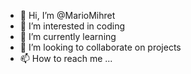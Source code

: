 - 👋 Hi, I’m @MarioMihret
- 👀 I’m interested in coding
- 🌱 I’m currently learning 
- 💞️ I’m looking to collaborate on projects 
- 📫 How to reach me ...

<!---
MarioMihret/MarioMihret is a ✨ special ✨ repository because its `README.md` (this file) appears on your GitHub profile.
You can click the Preview link to take a look at your changes.
--->
